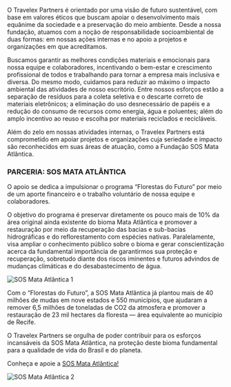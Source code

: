 O Travelex Partners é orientado por uma visão de futuro sustentável, com base em valores éticos que buscam apoiar o desenvolvimento mais equânime da sociedade e a preservação do meio ambiente. Desde a nossa fundação, atuamos com a noção de responsabilidade socioambiental de duas formas: em nossas ações internas e no apoio a projetos e organizações em que acreditamos.

Buscamos garantir as melhores condições materiais e emocionais para nossa equipe e colaboradores, incentivando o bem-estar e crescimento profissional de todos e trabalhando para tornar a empresa mais inclusiva e diversa. Do mesmo modo, cuidamos para reduzir ao máximo o impacto ambiental das atividades de nosso escritório. Entre nossos esforços estão a separação de resíduos para a coleta seletiva e o descarte correto de materiais eletrônicos; a eliminação do uso desnecessário de papéis e a redução do consumo de recursos como energia, água e poluentes; além do amplo incentivo ao reuso e escolha por materiais reciclados e recicláveis.

Além do zelo em nossas atividades internas, o Travelex Partners está comprometido em apoiar projetos e organizações cuja seriedade e impacto são reconhecidos em suas áreas de atuação, como a Fundação SOS Mata Atlântica.

### PARCERIA: SOS MATA ATLÂNTICA

O apoio se dedica a impulsionar o programa “Florestas do Futuro” por meio de um aporte financeiro e o trabalho voluntário de nossa equipe e colaboradores.

O objetivo do programa é preservar diretamente os pouco mais de 10% da área original ainda existente do bioma Mata Atlântica e promover a restauração por meio da recuperação das bacias e sub-bacias hidrográficas e do reflorestamento com espécies nativas. Paralelamente, visa ampliar o conhecimento público sobre o bioma e gerar conscientização acerca da fundamental importância de garantirmos sua proteção e recuperação, sobretudo diante dos riscos iminentes e futuros advindos de mudanças climáticas e do desabastecimento de água.

![SOS Mata Atlântica 1](/images/9.Institucional_SOS1.jpg)

Com o “Florestas do Futuro”, a SOS Mata Atlântica já plantou mais de 40 milhões de mudas em nove estados e 550 municípios, que ajudaram a remover 6,5 milhões de toneladas de CO2 da atmosfera e promover a restauração de 23 mil hectares da floresta — área equivalente ao município de Recife.

O Travelex Partners se orgulha de poder contribuir para os esforços incansáveis da SOS Mata Atlântica, na proteção deste bioma fundamental para a qualidade de vida do Brasil e do planeta.

Conheça e apoie a [SOS Mata Atlântica!](https://www.sosma.org.br/)

![SOS Mata Atlântica 2](/images/10.Institucional_SOS2.jpg)
